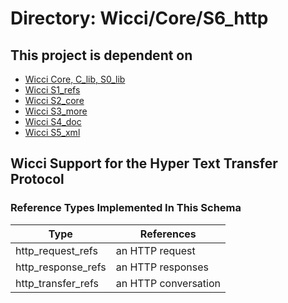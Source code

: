 # Directory: Wicci/Core/S6_http

## This project is dependent on

* [Wicci Core, C_lib, S0_lib](https://github.com/GregDavidson/wicci-core-S0_lib)
* [Wicci S1_refs](https://github.com/GregDavidson/wicci-core-S1_refs)
* [Wicci S2_core](https://github.com/GregDavidson/wicci-core-S2_core)
* [Wicci S3_more](https://github.com/GregDavidson/wicci-core-S3_more)
* [Wicci S4_doc](https://github.com/GregDavidson/wicci-core-S4_doc)
* [Wicci S5_xml](https://github.com/GregDavidson/wicci-core-S5_xml)

## Wicci Support for the Hyper Text Transfer Protocol

### Reference Types Implemented In This Schema

| Type	| References
|-----------------------|----------
| http_request_refs	| an HTTP request
| http_response_refs	| an HTTP responses
| http_transfer_refs	| an HTTP conversation
